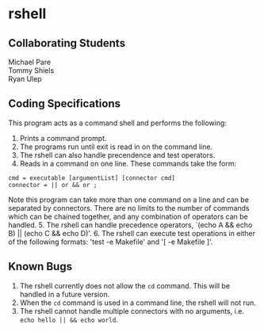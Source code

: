 # rshell

## Collaborating Students
Michael Pare  
Tommy Shiels  
Ryan Ulep

## Coding Specifications
This program acts as a command shell and performs the following:

1. Prints a command prompt.
2. The programs run until exit is read in on the command line.
3. The rshell can also handle precendence and test operators.
4. Reads in a command on one line. These commands take the form:

```
cmd = executable [argumentList] [connector cmd]
connector = || or && or ;
```

Note this program can take more than one command on a line and can be separated by connectors.
There are no limits to the number of commands which can be chained together, and any combination of operators can be handled. 
5. The rshell can handle precedence operators, `(echo A && echo B) || (echo C && echo D)'.
6. The rshell can execute test operations in either of the following formats: 'test -e Makefile' and '[ -e Makefile ]'.

## Known Bugs
1. The rshell currently does not allow the `cd` command. This will be handled in a future version.
2. When the `cd` command is used in a command line, the rshell will not run.
3. The rshell cannot handle multiple connectors with no arguments, i.e. `echo hello || && echo world`.

